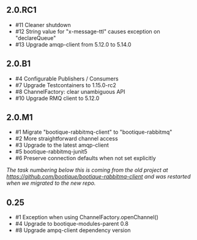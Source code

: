 ## 2.0.RC1

* #11 Cleaner shutdown
* #12 String value for "x-message-ttl" causes exception on "declareQueue"
* #13 Upgrade amqp-client from 5.12.0 to 5.14.0

## 2.0.B1

* #4 Configurable Publishers / Consumers
* #7 Upgrade Testcontainers to 1.15.0-rc2
* #8 ChannelFactory: clear unambiguous API
* #10 Upgrade RMQ client to 5.12.0

## 2.0.M1

* #1 Migrate "bootique-rabbitmq-client" to "bootique-rabbitmq"
* #2 More straightforward channel access
* #3 Upgrade to the latest amqp-client
* #5 bootique-rabbitmq-junit5
* #6 Preserve connection defaults when not set explicitly

_The task numbering below this is coming from the old project at https://github.com/bootique/bootique-rabbitmq-client and was restarted
when we migrated to the new repo._

## 0.25

* #1 Exception when using ChannelFactory.openChannel()
* #4 Upgrade to bootique-modules-parent 0.8
* #8 Upgrade ampq-client dependency version
